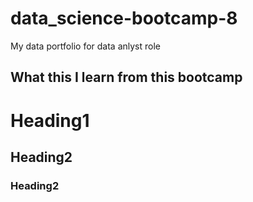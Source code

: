 # data_science-bootcamp-8
My data portfolio for data anlyst role

## What this I learn from this bootcamp
# Heading1
## Heading2
### Heading2
